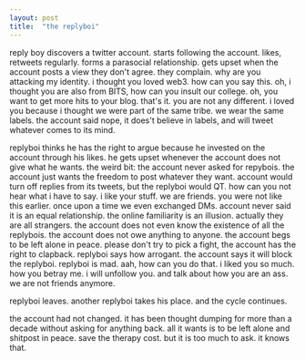 ```yaml
---
layout: post
title:  "the replyboi"
---
```


reply boy discovers a twitter account. starts following the account. likes, retweets regularly. forms a parasocial relationship. gets upset when the account posts a view they don't agree. they complain. why are you attacking my identity. i thought you loved web3. how can you say this. oh, i thought you are also from BITS, how can you insult our college. oh, you want to get more hits to your blog. that's it. you are not any different. i loved you because i thought we were part of the same tribe. we wear the same labels. the account said nope, it does't believe in labels, and will tweet whatever comes to its mind.

replyboi thinks he has the right to argue because he invested on the account through his likes. he gets upset whenever the account does not give what he wants. the weird bit: the account never asked for repybois. the account just wants the freedom to post whatever they want. account would turn off replies from its tweets, but the replyboi would QT. how can you not hear what i have to say. i like your stuff. we are friends. you were not like this earlier. once upon a time we even exchanged DMs. account never said it is an equal relationship. the  online familiarity is an illusion. actually they are all strangers. the account does not even know the existence of all the replybois. the account does not owe anything to anyone. the account begs to be left alone in peace. please don't try to pick a fight, the account has the right to clapback. replyboi says how arrogant. the account says it will block the replyboi. replyboi is mad. aah, how can you do that. i liked you so much. how you betray me. i will unfollow you. and talk about how you are an ass. we are not friends anymore.

replyboi leaves. another replyboi takes his place. and the cycle continues.

the account had not changed. it has been thought dumping for more than a decade without asking for anything back. all it wants is to be left alone and shitpost in peace. save the therapy cost. but it is too much to ask. it knows that.
